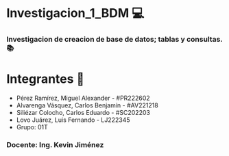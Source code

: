 # Investigacion_1_BDM 💻

### Investigacion de creacion de base de datos; tablas y consultas. 📚



# Integrantes 👤

- Pérez Ramírez, Miguel Alexander - #PR222602
- Alvarenga Vásquez, Carlos Benjamín - #AV221218
- Siliézar Colocho, Carlos Eduardo - #SC202203
- Lovo Juárez, Luis Fernando - LJ222345
- Grupo: 01T

### Docente: Ing. Kevin Jiménez 
